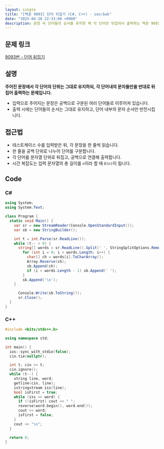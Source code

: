 ```yaml
---
layout: single
title: "[백준 9093] 단어 뒤집기 (C#, C++) - soo:bak"
date: "2025-04-20 22:33:00 +0900"
description: 문장 속 단어들의 순서를 유지한 채 각 단어만 뒤집어서 출력하는 백준 9093번 단어 뒤집기 문제의 C# 및 C++ 풀이 및 해설
---
```


## 문제 링크
[9093번 - 단어 뒤집기](https://www.acmicpc.net/problem/9093)

## 설명
**주어진 문장에서 각 단어의 단위는 그대로 유지하되, 각 단어내의 문자들만을 반대로 뒤집어 출력하는 문제입니다.**
<br>

- 입력으로 주어지는 문장은 공백으로 구분된 여러 단어들로 이루어져 있습니다.
- 출력 시에는 단어들의 순서는 그대로 유지하고, 단어 내부의 문자 순서만 반전시킵니다.


## 접근법

- 테스트케이스 수를 입력받은 뒤, 각 문장을 한 줄씩 읽습니다.
- 한 줄을 공백 단위로 나누어 단어를 구분합니다.
- 각 단어를 문자열 단위로 뒤집고, 공백으로 연결해 출력합니다.
- 시간 복잡도는 입력 문자열의 총 길이를 `n`이라 할 때 `O(n)`이 됩니다.

## Code

### C#
```csharp
using System;
using System.Text;

class Program {
  static void Main() {
    var sr = new StreamReader(Console.OpenStandardInput());
    var sb = new StringBuilder();

    int t = int.Parse(sr.ReadLine());
    while (t-- > 0) {
      string[] words = sr.ReadLine().Split(' ', StringSplitOptions.RemoveEmptyEntries);
        for (int i = 0; i < words.Length; i++) {
          char[] ch = words[i].ToCharArray();
          Array.Reverse(ch);
          sb.Append(ch);
          if (i < words.Length - 1) sb.Append(' ');
        }
        sb.Append('\n');
    }

      Console.Write(sb.ToString());
      sr.Close();
  }
}
```

### C++
```cpp
#include <bits/stdc++.h>

using namespace std;

int main() {
  ios::sync_with_stdio(false);
  cin.tie(nullptr);

  int t; cin >> t;
  cin.ignore();
  while (t--) {
    string line, word;
    getline(cin, line);
    istringstream iss(line);
    bool isFirst = true;
    while (iss >> word) {
      if (!isFirst) cout << " ";
      reverse(word.begin(), word.end());
      cout << word;
      isFirst = false;
    }
    cout << "\n";
  }

  return 0;
}
```
